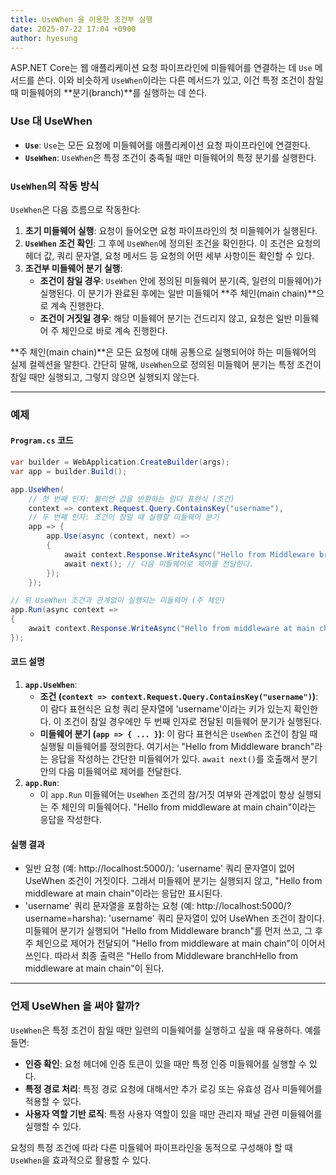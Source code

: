```yaml
---
title: UseWhen 을 이용한 조건부 실행
date: 2025-07-22 17:04 +0900
author: hyesung
---
```

ASP.NET Core는 웹 애플리케이션 요청 파이프라인에 미들웨어를 연결하는 데 `Use` 메서드를 쓴다. 이와 비슷하게 `UseWhen`이라는 다른 메서드가 있고, 이건 특정 조건이 참일 때 미들웨어의 **분기(branch)**를 실행하는 데 쓴다.

### Use 대 UseWhen
- **`Use`**: `Use`는 모든 요청에 미들웨어를 애플리케이션 요청 파이프라인에 연결한다.
- **`UseWhen`**: `UseWhen`은 특정 조건이 충족될 때만 미들웨어의 특정 분기를 실행한다.

### `UseWhen`의 작동 방식

`UseWhen`은 다음 흐름으로 작동한다:
1. **초기 미들웨어 실행**: 요청이 들어오면 요청 파이프라인의 첫 미들웨어가 실행된다.
2. **`UseWhen` 조건 확인**: 그 후에 `UseWhen`에 정의된 조건을 확인한다. 이 조건은 요청의 헤더 값, 쿼리 문자열, 요청 메서드 등 요청의 어떤 세부 사항이든 확인할 수 있다.
3. **조건부 미들웨어 분기 실행**:
    - **조건이 참일 경우**: `UseWhen` 안에 정의된 미들웨어 분기(즉, 일련의 미들웨어)가 실행된다. 이 분기가 완료된 후에는 일반 미들웨어 **주 체인(main chain)**으로 계속 진행한다.
    - **조건이 거짓일 경우**: 해당 미들웨어 분기는 건드리지 않고, 요청은 일반 미들웨어 주 체인으로 바로 계속 진행한다.

**주 체인(main chain)**은 모든 요청에 대해 공통으로 실행되어야 하는 미들웨어의 실제 컬렉션을 말한다.
간단히 말해, `UseWhen`으로 정의된 미들웨어 분기는 특정 조건이 참일 때만 실행되고, 그렇지 않으면 실행되지 않는다.

---

### 예제

#### `Program.cs` 코드

```csharp
var builder = WebApplication.CreateBuilder(args);
var app = builder.Build();

app.UseWhen(
    // 첫 번째 인자: 불리언 값을 반환하는 람다 표현식 (조건)
    context => context.Request.Query.ContainsKey("username"),
    // 두 번째 인자: 조건이 참일 때 실행할 미들웨어 분기
    app => {
        app.Use(async (context, next) =>
        {
            await context.Response.WriteAsync("Hello from Middleware branch");
            await next(); // 다음 미들웨어로 제어를 전달한다.
        });
    });

// 위 UseWhen 조건과 관계없이 실행되는 미들웨어 (주 체인)
app.Run(async context =>
{
    await context.Response.WriteAsync("Hello from middleware at main chain");
});
```

#### 코드 설명
1. **`app.UseWhen`**:
    - **조건 (`context => context.Request.Query.ContainsKey("username")`)**: 이 람다 표현식은 요청 쿼리 문자열에 'username'이라는 키가 있는지 확인한다. 이 조건이 참일 경우에만 두 번째 인자로 전달된 미들웨어 분기가 실행된다.
    - **미들웨어 분기 (`app => { ... }`)**: 이 람다 표현식은 `UseWhen` 조건이 참일 때 실행될 미들웨어를 정의한다. 여기서는 "Hello from Middleware branch"라는 응답을 작성하는 간단한 미들웨어가 있다. `await next()`를 호출해서 분기 안의 다음 미들웨어로 제어를 전달한다.
2. **`app.Run`**:
    - 이 `app.Run` 미들웨어는 `UseWhen` 조건의 참/거짓 여부와 관계없이 항상 실행되는 주 체인의 미들웨어다. "Hello from middleware at main chain"이라는 응답을 작성한다.

#### 실행 결과

- 일반 요청 (예: http://localhost:5000/):
    'username' 쿼리 문자열이 없어 UseWhen 조건이 거짓이다. 그래서 미들웨어 분기는 실행되지 않고, "Hello from middleware at main chain"이라는 응답만 표시된다.
- 'username' 쿼리 문자열을 포함하는 요청 (예: http://localhost:5000/?username=harsha):
    'username' 쿼리 문자열이 있어 UseWhen 조건이 참이다. 미들웨어 분기가 실행되어 "Hello from Middleware branch"를 먼저 쓰고, 그 후 주 체인으로 제어가 전달되어 "Hello from middleware at main chain"이 이어서 쓰인다. 따라서 최종 출력은 "Hello from Middleware branchHello from middleware at main chain"이 된다.

---
### 언제 UseWhen 을 써야 할까?

`UseWhen`은 특정 조건이 참일 때만 일련의 미들웨어를 실행하고 싶을 때 유용하다. 예를 들면:
- **인증 확인**: 요청 헤더에 인증 토큰이 있을 때만 특정 인증 미들웨어를 실행할 수 있다.
- **특정 경로 처리**: 특정 경로 요청에 대해서만 추가 로깅 또는 유효성 검사 미들웨어를 적용할 수 있다.
- **사용자 역할 기반 로직**: 특정 사용자 역할이 있을 때만 관리자 패널 관련 미들웨어를 실행할 수 있다.

요청의 특정 조건에 따라 다른 미들웨어 파이프라인을 동적으로 구성해야 할 때 `UseWhen`을 효과적으로 활용할 수 있다.